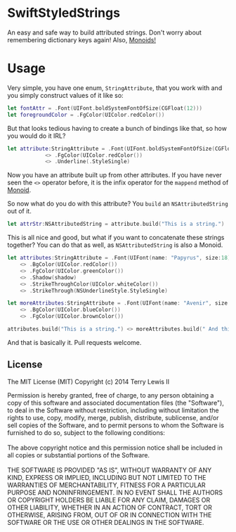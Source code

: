 # SwiftStyledStrings


An easy and safe way to build attributed strings. Don't worry about remembering dictionary keys again! Also, [Monoids!](http://blog.sigfpe.com/2009/01/haskell-monoids-and-their-uses.html)

# Usage
Very simple, you have one enum, `StringAttribute`, that you work with and you simply construct values of it like so:

```swift
let fontAttr = .Font(UIFont.boldSystemFontOfSize(CGFloat(12)))
let foregroundColor = .FgColor(UIColor.redColor())

```

But that looks tedious having to create a bunch of bindings like that, so how you would do it IRL?

```swift
let attribute:StringAttribute = .Font(UIFont.boldSystemFontOfSize(CGFloat(12)))
            <> .FgColor(UIColor.redColor())
            <> .Underline(.StyleSingle)

```

Now you have an attribute built up from other attributes. If you have never seen the `<>` operator before, it is the infix operator for the `mappend` method of [Monoid](http://blog.sigfpe.com/2009/01/haskell-monoids-and-their-uses.html).

So now what do you do with this attribute? You `build` an `NSAttributedString` out of it.

```swift
let attrStr:NSAttributedString = attribute.build("This is a string.")
```

This is all nice and good, but what if you want to concatenate these strings together? You can do that as well, as `NSAttributedString` is also a Monoid.

```swift
let attributes:StringAttribute = .Font(UIFont(name: "Papyrus", size:18))
    <> .BgColor(UIColor.redColor())
    <> .FgColor(UIColor.greenColor())
    <> .Shadow(shadow)
    <> .StrikeThroughColor(UIColor.whiteColor())
    <> .StrikeThrough(NSUnderlineStyle.StyleSingle)

let moreAttributes:StringAttribute = .Font(UIFont(name: "Avenir", size:12))
    <> .BgColor(UIColor.blueColor())
    <> .FgColor(UIColor.brownColor())

attributes.build("This is a string.") <> moreAttributes.build(" And this is another string.")
```
And that is basically it. Pull requests welcome.

## License
The MIT License (MIT)
Copyright (c) 2014 Terry Lewis II

Permission is hereby granted, free of charge, to any person obtaining a copy of this software and associated documentation files (the "Software"), to deal in the Software without restriction, including without limitation the rights to use, copy, modify, merge, publish, distribute, sublicense, and/or sell copies of the Software, and to permit persons to whom the Software is furnished to do so, subject to the following conditions:
<br><br>
The above copyright notice and this permission notice shall be included in all copies or substantial portions of the Software.
<br><br>
THE SOFTWARE IS PROVIDED "AS IS", WITHOUT WARRANTY OF ANY KIND, EXPRESS OR IMPLIED, INCLUDING BUT NOT LIMITED TO THE WARRANTIES OF MERCHANTABILITY, FITNESS FOR A PARTICULAR PURPOSE AND NONINFRINGEMENT. IN NO EVENT SHALL THE AUTHORS OR COPYRIGHT HOLDERS BE LIABLE FOR ANY CLAIM, DAMAGES OR OTHER LIABILITY, WHETHER IN AN ACTION OF CONTRACT, TORT OR OTHERWISE, ARISING FROM, OUT OF OR IN CONNECTION WITH THE SOFTWARE OR THE USE OR OTHER DEALINGS IN THE SOFTWARE.
